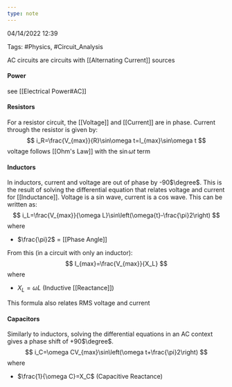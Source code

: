 ```yaml
---
type: note
---
```

04/14/2022 12:39

Tags: #Physics, #Circuit_Analysis

AC circuits are circuits with [[Alternating Current]] sources

#### Power
see [[Electrical Power#AC]]

#### Resistors
For a resistor circuit, the [[Voltage]] and [[Current]] are in phase. Current through the resistor is given by:
$$
i_R=\frac{V_{max}}{R}\sin\omega t=I_{max}\sin\omega t
$$
voltage follows [[Ohm's Law]] with the $\sin\omega t$ term

#### Inductors
In inductors, current and voltage are out of phase by -90$\degree$. This is the result of solving the differential equation that relates voltage and current for [[Inductance]]. Voltage is a sin wave, current is a cos wave. This can be written as:
$$
i_L=\frac{V_{max}}{\omega L}\sin\left(\omega{t}-\frac{\pi}2\right)
$$
where
- $\frac{\pi}2$ = [[Phase Angle]]

From this (in a circuit with only an inductor):
$$
I_{max}=\frac{V_{max}}{X_L}
$$
where
- $X_L=\omega L$ (Inductive [[Reactance]])

This formula also relates RMS voltage and current

#### Capacitors
Similarly to inductors, solving the differential equations in an AC context gives a phase shift of +90$\degree$.
$$
i_C=\omega CV_{max}\sin\left(\omega t+\frac{\pi}2\right)
$$
where
- $\frac{1}{\omega C}=X_C$ (Capacitive Reactance)